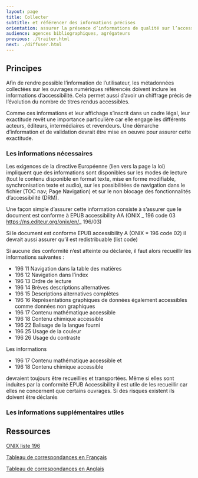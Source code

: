 ```yaml
---
layout: page
title: Collecter
subtitle: et référencer des informations précises
orientation: assurer la présence d’informations de qualité sur l’accessibilité des livres numériques
audience: agences bibliographiques, agrégateurs
previous: ./traiter.html
next: ./diffuser.html
---
```


<div markdown="1" id="principes">

## Principes

Afin de rendre possible l’information de l’utilisateur, les métadonnées collectées sur les ouvrages numériques référencés doivent inclure les informations d’accessibilité. Cela permet aussi d’avoir un chiffrage précis de l’évolution du nombre de titres rendus accessibles.

Comme ces informations et leur affichage s’inscrit dans un cadre légal, leur exactitude revêt une importance particulière car elle engage les différents acteurs, éditeurs, intermédiaires et revendeurs. Une démarche d’information et de validation devrait être mise en oeuvre pour assurer cette exactitude.

### Les informations nécessaires

Les exigences de la directive Européenne (lien vers la page la loi) impliquent que des informations sont disponibles sur les modes de lecture (tout le contenu disponible en format texte, mise en forme modifiable, synchronisation texte et audio), sur les possibilitées de navigation dans le fichier (TOC nav; Page Navigation) et sur le non blocage des fonctionnalités d’accessibilité (DRM).

Une façon simple d’assurer cette information consiste à s’assurer que le document est conforme à EPUB accessibility AA (ONIX _ 196 code 03 https://ns.editeur.org/onix/en/_ 196/03)

Si le document est conforme EPUB accessibility A (ONIX \* 196 code 02) il devrait aussi assurer qu’il est redistribuable (list code)

Si aucune des conformité n’est atteinte ou déclarée, il faut alors recueillir les informations suivantes :

-   196 11 Navigation dans la table des matières
-   196 12 Navigation dans l’index
-   196 13 Ordre de lecture
-   196 14 Brèves descriptions alternatives
-   196 15 Descriptions alternatives complètes
-   196 16 Représentations graphiques de données également accessibles comme données non graphiques
-   196 17 Contenu mathématique accessible
-   196 18 Contenu chimique accessible
-   196 22 Balisage de la langue fourni
-   196 25 Usage de la couleur
-   196 26 Usage du contraste

Les informations

-   196 17 Contenu mathématique accessible et
-   196 18 Contenu chimique accessible

devraient toujours être recueillies et transportées. Même si elles sont induites par la conformité EPUB Accessibility il est utile de les recueillir car elles ne concernent que certains ouvrages.
Si des risques existent ils doivent être déclarés

### Les informations supplémentaires utiles

</div>

<aside markdown="1">
<h2> Ressources</h2>

<a href="https://ns.editeur.org/onix/fr/196" class="link color_orange">ONIX liste 196</a>

<a href="https://edition-accessible.github.io/signalement/protoype2/references.html" class="link color_orange">Tableau de correspondances en Français</a>

<a href="https://w3c.github.io/a11y-discov-vocab/crosswalk/" class="link color_orange">Tableau de correspondances en Anglais</a>

</aside>
